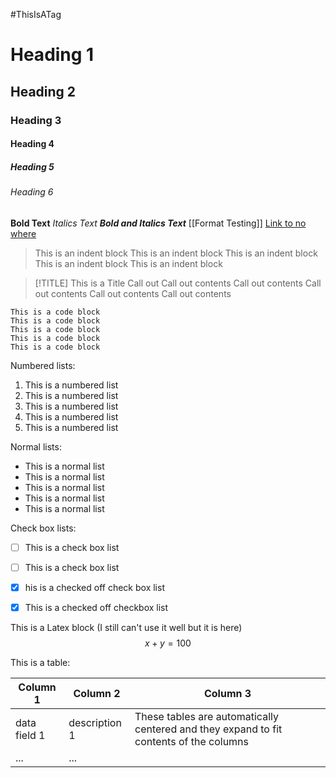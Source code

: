 #ThisIsATag
# Heading 1
## Heading 2
### Heading 3
#### Heading 4
##### Heading 5
###### Heading 6

**Bold Text**
*Italics Text*
***Bold and Italics Text***
[[Format Testing]]
[Link to no where]()

> This is an indent block
> This is an indent block
> This is an indent block
> This is an indent block
> This is an indent block

> [!TITLE] This is a Title Call out
> Call out contents
> Call out contents
> Call out contents
> Call out contents
> Call out contents

```
This is a code block
This is a code block
This is a code block
This is a code block
This is a code block
```

Numbered lists:
1. This is a numbered list
2. This is a numbered list
3. This is a numbered list
4. This is a numbered list
5. This is a numbered list

Normal lists:
- This is a normal list
- This is a normal list
- This is a normal list
- This is a normal list
- This is a normal list

Check box lists:
- [ ] This is a check box list
- [ ] This is a check box list
- [x] his is a checked off check box list
- [x] This is a checked off checkbox list



This is a Latex block (I still can't use it well but it is here)
$$ x + y = 100$$

This is a table:

| Column 1     | Column 2      | Column 3                                                                               |
| ------------ | ------------- | -------------------------------------------------------------------------------------- |
| data field 1 | description 1 | These tables are automatically centered and they expand to fit contents of the columns |
| ...          | ...           |                                                                                        |
